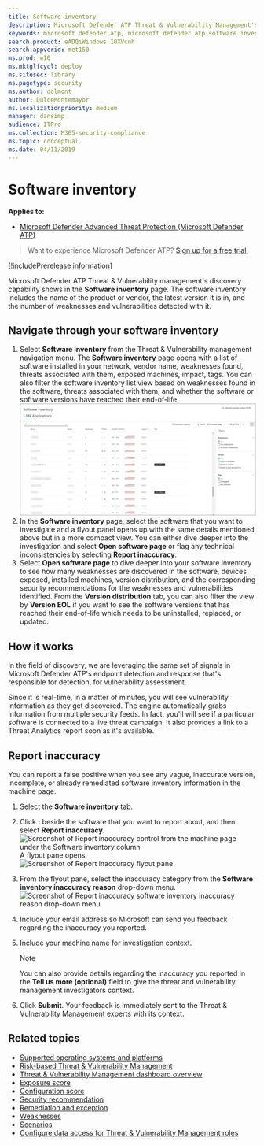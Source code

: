 ```yaml
---
title: Software inventory
description: Microsoft Defender ATP Threat & Vulnerability Management's software inventory page shows how many weaknesses and vulnerabilities have been detected in software.
keywords: microsoft defender atp, microsoft defender atp software inventory, mdatp threat & vulnerability management, mdatp threat & vulnerability management software inventory, mdatp tvm software inventory, tvm software inventory
search.product: eADQiWindows 10XVcnh
search.appverid: met150
ms.prod: w10
ms.mktglfcycl: deploy
ms.sitesec: library
ms.pagetype: security
ms.author: dolmont
author: DulceMontemayor
ms.localizationpriority: medium
manager: dansimp
audience: ITPro
ms.collection: M365-security-compliance 
ms.topic: conceptual
ms.date: 04/11/2019
---
```

# Software inventory
**Applies to:**
- [Microsoft Defender Advanced Threat Protection (Microsoft Defender ATP)](https://go.microsoft.com/fwlink/p/?linkid=2069559)

>Want to experience Microsoft Defender ATP? [Sign up for a free trial.](https://www.microsoft.com/microsoft-365/windows/microsoft-defender-atp?ocid=docs-wdatp-portaloverview-abovefoldlink) 

[!include[Prerelease information](../../includes/prerelease.md)]

Microsoft Defender ATP Threat & Vulnerability management's discovery capability shows in the **Software inventory** page. The software inventory includes the name of the product or vendor, the latest version it is in, and the number of weaknesses and vulnerabilities detected with it.

## Navigate through your software inventory
1. Select **Software inventory** from the Threat & Vulnerability management navigation menu. The **Software inventory** page opens with a list of software installed in your network, vendor name, weaknesses found, threats associated with them, exposed machines, impact, tags. You can also filter the software inventory list view based on weaknesses found in the software, threats associated with them, and whether the software or software versions have reached their end-of-life.      
![Screenshot of software inventory page](images/software_inventory_filter.png) 
2. In the **Software inventory** page, select the software that you want to investigate and a flyout panel opens up with the same details mentioned above but in a more compact view. You can either dive deeper into the investigation and select **Open software page** or flag any technical inconsistencies by selecting **Report inaccuracy**. 
3. Select **Open software page** to dive deeper into your software inventory to see how many weaknesses are discovered in the software, devices exposed, installed machines, version distribution, and the corresponding security recommendations for the weaknesses and vulnerabilities identified. From the **Version distribution** tab, you can also filter the view by **Version EOL** if you want to see the software versions that has reached their end-of-life which needs to be uninstalled, replaced, or updated.

## How it works
In the field of discovery, we are leveraging the same set of signals in Microsoft Defender ATP's endpoint detection and response that's responsible for detection, for vulnerability assessment. 

Since it is real-time, in a matter of minutes, you will see vulnerability information as they get discovered. The engine automatically grabs information from multiple security feeds. In fact, you'll will see if a particular software is connected to a live threat campaign. It also provides a link to a Threat Analytics report soon as it's available.

## Report inaccuracy

You can report a false positive when you see any vague, inaccurate version, incomplete, or already remediated software inventory information in the machine page.

1. Select the **Software inventory** tab. 

2. Click **:** beside the software that you want to report about, and then select **Report inaccuracy**. 
![Screenshot of Report inaccuracy control from the machine page under the Software inventory column](images/tvm_report_inaccuracy_software.png)
<br>A flyout pane opens.</br>
![Screenshot of Report inaccuracy flyout pane](images/tvm_report_inaccuracy_softwareflyout.png)

3. From the flyout pane, select the inaccuracy category from the **Software inventory inaccuracy reason** drop-down menu. 
<br>![Screenshot of Report inaccuracy software inventory inaccuracy reason drop-down menu](images/tvm_report_inaccuracy_softwareoptions.png)</br>

4. Include your email address so Microsoft can send you feedback regarding the inaccuracy you reported.

5. Include your machine name for investigation context.

    >[!NOTE]
    > You can also provide details regarding the inaccuracy you reported in the **Tell us more (optional)** field to give the threat and vulnerability management investigators context. 

6. Click **Submit**. Your feedback is immediately sent to the Threat & Vulnerability Management experts with its context.


## Related topics
- [Supported operating systems and platforms](tvm-supported-os.md)
- [Risk-based Threat & Vulnerability Management](next-gen-threat-and-vuln-mgt.md) 
- [Threat & Vulnerability Management dashboard overview](tvm-dashboard-insights.md)
- [Exposure score](tvm-exposure-score.md)
- [Configuration score](configuration-score.md)
- [Security recommendation](tvm-security-recommendation.md)
- [Remediation and exception](tvm-remediation.md)
- [Weaknesses](tvm-weaknesses.md)
- [Scenarios](threat-and-vuln-mgt-scenarios.md)
- [Configure data access for Threat & Vulnerability Management roles](https://docs.microsoft.com/windows/security/threat-protection/microsoft-defender-atp/user-roles#create-roles-and-assign-the-role-to-an-azure-active-directory-group)
